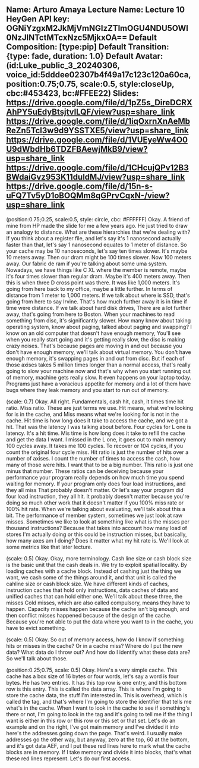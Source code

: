 Name: Arturo Amaya
Lecture Name: Lecture 10
HeyGen API key: OGNiYzgxM2JkMjVmNGIzZTlmOGU4NDU5OWI0NzJlNTctMTcxNzc5MjkxOA==
Default Composition: [type:pip]
Default Transition: {type: fade, duration: 1.0}
Default Avatar: (id:Luke_public_3_20240306, voice_id:5dddee02307b4f49a17c123c120a60ca, position:0.75;0.75, scale:0.5, style:closeUp, cbc:#453423, bc:#FFEE22)
Slides:
    https://drive.google.com/file/d/1pZ5s_DireDCRXAhPY5uEdyBtsjtvILQF/view?usp=share_link
    https://drive.google.com/file/d/1iqOxrnXnAeMbReZn5Tcl3w9d9YSSTXE5/view?usp=share_link
    https://drive.google.com/file/d/1VUEyeWw4O0U9dWbdHb6TDZFBAewjMkB9/view?usp=share_link
    https://drive.google.com/file/d/1CHcujQPv12B3BWdaiGvz953K11duldMJ/view?usp=share_link
    https://drive.google.com/file/d/15n-s-uFQ7Tv5yD1oBOQMm8qGPrvCqxN-/view?usp=share_link
--

(position:0.75;0.25, scale:0.5, style: circle, cbc: #FFFFFF) Okay. A friend of mine from HP made the slide for me a few years ago. He just tried to draw an analogy to distance. What are these hierarchies that we're dealing with? If you think about a register file, and let's say it's 1 nanosecond actually faster than that, let's say 1 nanosecond equates to 1 meter of distance. So your cache may be 10 nanoseconds, let's say ten times slower. It's maybe 10 meters away. Then our dram might be 100 times slower. Now 100 meters away. Our fabric de ram if you're talking about some uma system. Nowadays, we have things like C XL where the member is remote, maybe it's four times slower than regular dram. Maybe it's 400 meters away. Then this is when three D cross point was there. It was like 1,000 meters. It's going from here back to my office, maybe a little further. In terms of distance from 1 meter to 1,000 meters. If we talk about where is SSD, that's going from here to say Irvine. That's how much further away it is in time if time were distance. If we talk about hard disk drives, There are a lot further away, that's going from here to Boston. When your machines to read something from disc, it's significantly slower. How many know about taking operating system, know about paging, talked about paging and swapping? I know on an old computer that doesn't have enough memory, You'll see when you really start going and it's getting really slow, the disc is making crazy noises. That's because pages are moving in and out because you don't have enough memory, we'll talk about virtual memory. You don't have enough memory, it's swapping pages in and out from disc. But if each of those axises takes 5 million times longer than a normal access, that's really going to slow your machine now and that's why when you start running out of memory, machine gets really slow. It even happens on your laptop today. Programs just have a voracious appetite for memory and a lot of them have bugs where they leak memory and you start to run out of memory. 

(scale: 0.7) Okay. All right. Fundamentals, cash hit, cash, it times time hit ratio. Miss ratio. These are just terms we use. Hit means, what we're looking for is in the cache, and Miss means what we're looking for is not in the cache. Hit time is how long does it take to access the cache, and we got a hit. That was the latency I was talking about before. Four cycles for L one is latency. It's a hit time. Mis time is how long does it take to refill the cache and get the data I want. I missed in the L one, it goes out to main memory 100 cycles away. It takes me 100 cycles. To recover or 104 cycles, if you count the original four cycle miss. Hit ratio is just the number of hits over a number of axises. I count the number of times to access the cash, how many of those were hits. I want that to be a big number. This ratio is just one minus that number. These ratios can be deceiving because your performance your program really depends on how much time you spend waiting for memory. If your program only does four load instructions, and they all miss That probably doesn't matter. Or let's say your program did four load instruction, they all hit. It probably doesn't matter because you're doing so much other work that it doesn't matter if you 100% miss rate or 100% hit rate. When we're talking about evaluating, we'll talk about this a bit. The performance of member system, sometimes we just look at raw misses. Sometimes we like to look at something like what is the misses per thousand instructions? Because that takes into account how many load of stores I'm actually doing or this could be instruction misses, but basically, how many axes am I doing? Does it matter what my hit rate is. We'll look at some metrics like that later lecture.

(scale: 0.5) Okay. Okay, more terminology. Cash line size or cash block size is the basic unit that the cash deals in. We try to exploit spatial locality. By loading caches with a cache block. Instead of cashing just the thing we want, we cash some of the things around it, and that unit is called the cahline size or cash block size. We have different kinds of caches, instruction caches that hold only instructions, data caches of data and unified caches that can hold either one. We'll talk about these three, the misses Cold misses, which are also called compulsory, means they have to happen. Capacity misses happen because the cache isn't big enough, and then conflict misses happened because of the design of the cache. Because you're not able to put the data where you want to in the cache, you have to evict something. 

(scale: 0.5) Okay. So out of memory access, how do I know if something hits or misses in the cache? Or in a cache miss? Where do I put the new data? What data do I throw out? And how do I identify what these data are? So we'll talk about those.

(position:0.25;0.75, scale: 0.5) Okay. Here's a very simple cache. This cache has a box size of 16 bytes or four words, let's say a word is four bytes. He has two entries. It has this top row is one entry, and this bottom row is this entry. This is called the data array. This is where I'm going to store the cache data, the stuff I'm interested in. This is overhead, which is called the tag, and that's where I'm going to store the identifier that tells me what's in the cache. When I want to look in the cache to see if something's there or not, I'm going to look in the tag and it's going to tell me if the thing I want is either in this row or this row or this set or that set. Let's do an example and on the right, I've got main memory and I've divided it into here's the addresses going down the page. That's weird. I usually make addresses go the other way, but anyway, zero at the top, 60 at the bottom, and it's got data AEF, and I put these red lines here to mark what the cache blocks are in memory. If I take memory and divide it into blocks, that's what these red lines represent. Let's do our first access. 